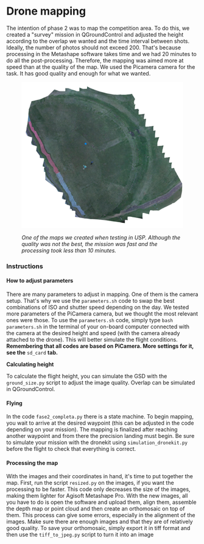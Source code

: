 # Drone mapping

The intention of phase 2 was to map the competition area. To do this, we created a "survey" mission in QGroundControl and adjusted the height according to the overlap we wanted and the time interval between shots. Ideally, the number of photos should not exceed 200. That's because processing in the Metashape software takes time and we had 20 minutes to do all the post-processing. Therefore, the mapping was aimed more at speed than at the quality of the map. We used the Picamera camera for the task. It has good quality and enough for what we wanted.



<figure><img src="mapa_odonto_resized.jpg" alt=""><figcaption><p><em>One of the maps we created when testing in USP. Although the quality was not the best, the mission was fast and the processing took less than 10 minutes.</em></p></figcaption></figure>



### Instructions

#### How to adjust parameters

There are many parameters to adjust in mapping. One of them is the camera setup. That's why we use the `parameters.sh` code to swap the best combinations of ISO and shutter speed depending on the day. We tested more parameters of the PiCamera camera, but we thought the most relevant ones were those. To use the `parameters.sh` code, simply type `bash parameters.sh` in the terminal of your on-board computer connected with the camera at the desired height and speed (with the camera already attached to the drone). This will better simulate the flight conditions.  **Remembering that all codes are based on PiCamera. More settings for it, see the** `sd_card` **tab.**

**Calculating height**

To calculate the flight height, you can simulate the GSD with the `ground_size.py` script to adjust the image quality. Overlap can be simulated in QGroundControl.

#### Flying

In the code `fase2_completa.py` there is a state machine. To begin mapping, you wait to arrive at the desired waypoint (this can be adjusted in the code depending on your mission). The mapping is finalized after reaching another waypoint and from there the precision landing must begin. Be sure to simulate your mission with the dronekit using `simulation_dronekit.py` before the flight to check that everything is correct.

#### Processing the map

With the images and their coordinates in hand, it's time to put together the map. First, run the script `resized.py` on the images, if you want the processing to be faster. This code only decreases the size of the images, making them lighter for Agisoft Metashape Pro. With the new images, all you have to do is open the software and upload them, align them, assemble the depth map or point cloud and then create an orthomosaic on top of them. This process can give some errors, especially in the alignment of the images. Make sure there are enough images and that they are of relatively good quality. To save your orthomosaic, simply export it in tiff format and then use the `tiff_to_jpeg.py` script to turn it into an image

